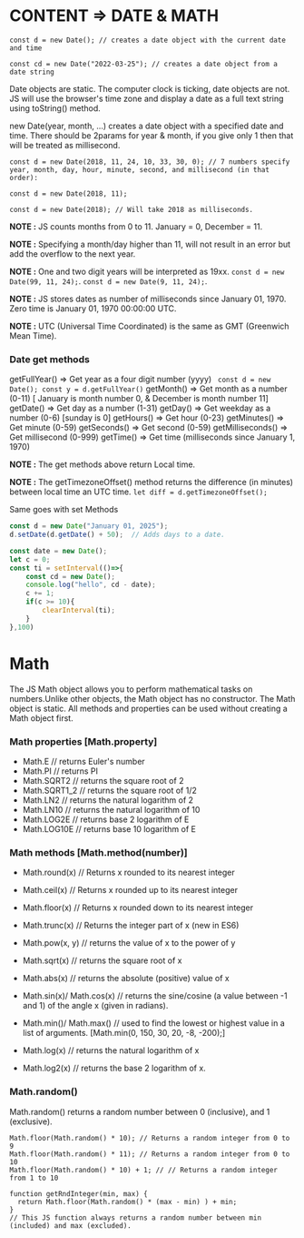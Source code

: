 # CONTENT => DATE & MATH

```
const d = new Date(); // creates a date object with the current date and time
```
```
const cd = new Date("2022-03-25"); // creates a date object from a date string
```

Date objects are static. The computer clock is ticking, date objects are not. JS  will use the browser's time zone and display a date as a full text string using toString() method.

new Date(year, month, ...) creates a date object with a specified date and time. There should be 2params for year & month, if you give only 1 then that will be treated as millisecond.

```
const d = new Date(2018, 11, 24, 10, 33, 30, 0); // 7 numbers specify year, month, day, hour, minute, second, and millisecond (in that order):

const d = new Date(2018, 11);

const d = new Date(2018); // Will take 2018 as milliseconds.
```

**NOTE :** JS counts months from 0 to 11. January = 0, December = 11. 

**NOTE :** Specifying a month/day higher than 11, will not result in an error but add the overflow to the next year.

**NOTE :** One and two digit years will be interpreted as 19xx. ```const d = new Date(99, 11, 24);```.  ```const d = new Date(9, 11, 24);```.

**NOTE :** JS stores dates as number of milliseconds since January 01, 1970. Zero time is January 01, 1970 00:00:00 UTC.

**NOTE :** UTC (Universal Time Coordinated) is the same as GMT (Greenwich Mean Time).

### Date get methods

getFullYear()	=> Get year as a four digit number (yyyy) ``` const d = new Date(); const y = d.getFullYear()```
getMonth()	=> Get month as a number (0-11) [ January is month number 0, & December is month number 11]
getDate()	=> Get day as a number (1-31)
getDay()	=> Get weekday as a number (0-6) [sunday is 0]
getHours() =>	Get hour (0-23)
getMinutes()	=> Get minute (0-59)
getSeconds() =>	Get second (0-59)
getMilliseconds() =>	Get millisecond (0-999)
getTime()	=> Get time (milliseconds since January 1, 1970)

**NOTE :** The get methods above return Local time.

**NOTE :** The getTimezoneOffset() method returns the difference (in minutes) between local time an UTC time. ```let diff = d.getTimezoneOffset();```

Same goes with set Methods

```js
const d = new Date("January 01, 2025");
d.setDate(d.getDate() + 50);  // Adds days to a date.
```

```js
const date = new Date();
let c = 0;
const ti = setInterval(()=>{
    const cd = new Date();
    console.log("hello", cd - date);
    c += 1;
    if(c >= 10){
        clearInterval(ti);
    }
},100)
```

# Math

The JS Math object allows you to perform mathematical tasks on numbers.Unlike other objects, the Math object has no constructor. The Math object is static. All methods and properties can be used without creating a Math object first.

### Math properties [Math.property]

- Math.E        // returns Euler's number
- Math.PI       // returns PI
- Math.SQRT2    // returns the square root of 2
- Math.SQRT1_2  // returns the square root of 1/2
- Math.LN2      // returns the natural logarithm of 2
- Math.LN10     // returns the natural logarithm of 10
- Math.LOG2E    // returns base 2 logarithm of E
- Math.LOG10E   // returns base 10 logarithm of E

### Math methods [Math.method(number)]

- Math.round(x)  	// Returns x rounded to its nearest integer
- Math.ceil(x)	  // Returns x rounded up to its nearest integer
- Math.floor(x)	  // Returns x rounded down to its nearest integer
- Math.trunc(x)	  // Returns the integer part of x (new in ES6)


- Math.pow(x, y)   // returns the value of x to the power of y
- Math.sqrt(x)    // returns the square root of x
- Math.abs(x)     // returns the absolute (positive) value of x
- Math.sin(x)/ Math.cos(x)  // returns the sine/cosine (a value between -1 and 1) of the angle x (given in radians).
- Math.min()/ Math.max()  // used to find the lowest or highest value in a list of arguments. [Math.min(0, 150, 30, 20, -8, -200);]
- Math.log(x)         // returns the natural logarithm of x
- Math.log2(x)        // returns the base 2 logarithm of x.

### Math.random()

Math.random() returns a random number between 0 (inclusive),  and 1 (exclusive).

```
Math.floor(Math.random() * 10); // Returns a random integer from 0 to 9
Math.floor(Math.random() * 11); // Returns a random integer from 0 to 10
Math.floor(Math.random() * 10) + 1; // // Returns a random integer from 1 to 10
```

```
function getRndInteger(min, max) {
  return Math.floor(Math.random() * (max - min) ) + min;
}
// This JS function always returns a random number between min (included) and max (excluded).
```
















